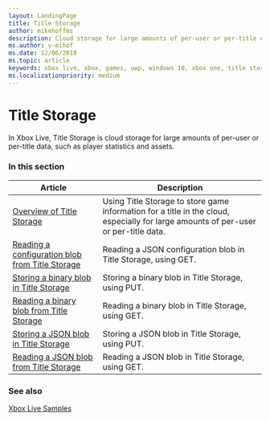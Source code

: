 ```yaml
---
layout: LandingPage
title: Title Storage
author: mikehoffms
description: Cloud storage for large amounts of per-user or per-title data, such as player statistics and assets.
ms.author: v-mihof
ms.date: 12/06/2018
ms.topic: article
keywords: xbox live, xbox, games, uwp, windows 10, xbox one, title storage
ms.localizationpriority: medium
---
```


# Title Storage

In Xbox Live, Title Storage is cloud storage for large amounts of per-user or per-title data, such as player statistics and assets.


### In this section

| Article | Description |
|---------|-------------|
| [Overview of Title Storage](xbox-live-title-storage.md) | Using Title Storage to store game information for a title in the cloud, especially for large amounts of per-user or per-title data. |
| [Reading a configuration blob from Title Storage](reading-configuration-blobs.md) | Reading a JSON configuration blob in Title Storage, using GET. |
| [Storing a binary blob in Title Storage](storing-binary-blobs.md) | Storing a binary blob in Title Storage, using PUT. |
| [Reading a binary blob from Title Storage](reading-binary-blobs.md) | Reading a binary blob in Title Storage, using GET. |
| [Storing a JSON blob in Title Storage](storing-jsonblobs.md) | Storing a JSON blob in Title Storage, using PUT. |
| [Reading a JSON blob from Title Storage](reading-jsonblobs.md) | Reading a JSON blob in Title Storage, using GET. |


### See also

[Xbox Live Samples](../../../api-ref/live-samples.md)
